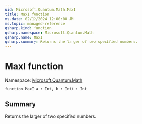 ```yaml
---
uid: Microsoft.Quantum.Math.MaxI
title: MaxI function
ms.date: 02/12/2024 12:00:00 AM
ms.topic: managed-reference
qsharp.kind: function
qsharp.namespace: Microsoft.Quantum.Math
qsharp.name: MaxI
qsharp.summary: Returns the larger of two specified numbers.
---
```


# MaxI function

Namespace: [Microsoft.Quantum.Math](xref:Microsoft.Quantum.Math)

```qsharp
function MaxI(a : Int, b : Int) : Int
```

## Summary
Returns the larger of two specified numbers.
